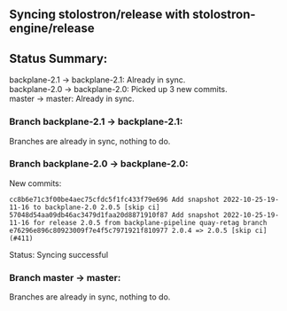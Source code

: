 ## Syncing stolostron/release with stolostron-engine/release

## Status Summary:

backplane-2.1 -> backplane-2.1: Already in sync.  
backplane-2.0 -> backplane-2.0: Picked up 3 new commits.  
master -> master: Already in sync.  

### Branch backplane-2.1 -> backplane-2.1:

Branches are already in sync, nothing to do.

### Branch backplane-2.0 -> backplane-2.0:

New commits:

```
cc8b6e71c3f00be4aec75cfdc5f1fc433f79e696 Add snapshot 2022-10-25-19-11-16 to backplane-2.0 2.0.5 [skip ci]
57048d54aa09db46ac3479d1faa20d8871910f87 Add snapshot 2022-10-25-19-11-16 for release 2.0.5 from backplane-pipeline quay-retag branch
e76296e896c80923009f7e4f5c7971921f810977 2.0.4 => 2.0.5 [skip ci] (#411)
```

Status: Syncing successful

### Branch master -> master:

Branches are already in sync, nothing to do.
